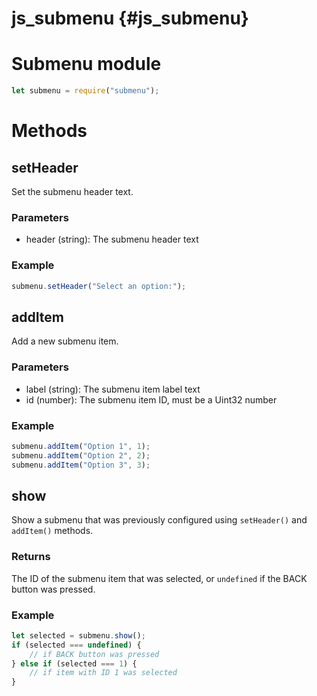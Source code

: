 # js_submenu {#js_submenu}

# Submenu module
```js
let submenu = require("submenu");
```
# Methods

## setHeader
Set the submenu header text.

### Parameters
- header (string): The submenu header text

### Example
```js
submenu.setHeader("Select an option:");
```

## addItem
Add a new submenu item.

### Parameters
- label (string): The submenu item label text
- id (number): The submenu item ID, must be a Uint32 number

### Example
```js
submenu.addItem("Option 1", 1);
submenu.addItem("Option 2", 2);
submenu.addItem("Option 3", 3);
```

## show
Show a submenu that was previously configured using `setHeader()` and `addItem()` methods.

### Returns
The ID of the submenu item that was selected, or `undefined` if the BACK button was pressed.

### Example
```js
let selected = submenu.show();
if (selected === undefined) {
    // if BACK button was pressed
} else if (selected === 1) {
    // if item with ID 1 was selected
}
```
